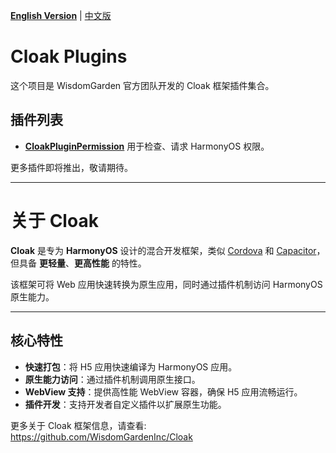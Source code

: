 [**English Version**](./README-EN.md) | [中文版](./README.md)

# Cloak Plugins

这个项目是 WisdomGarden 官方团队开发的 Cloak 框架插件集合。

## 插件列表

- **[CloakPluginPermission](./plugins/CloakPluginPermission/README.md)**
  用于检查、请求 HarmonyOS 权限。


更多插件即将推出，敬请期待。

---

# 关于 **Cloak**

**Cloak** 是专为 **HarmonyOS** 设计的混合开发框架，类似 [Cordova](https://cordova.apache.org/) 和 [Capacitor](https://capacitorjs.com/)，但具备 **更轻量**、**更高性能** 的特性。

该框架可将 Web 应用快速转换为原生应用，同时通过插件机制访问 HarmonyOS 原生能力。

---

## 核心特性

- **快速打包**：将 H5 应用快速编译为 HarmonyOS 应用。
- **原生能力访问**：通过插件机制调用原生接口。
- **WebView 支持**：提供高性能 WebView 容器，确保 H5 应用流畅运行。
- **插件开发**：支持开发者自定义插件以扩展原生功能。

更多关于 Cloak 框架信息，请查看: https://github.com/WisdomGardenInc/Cloak
